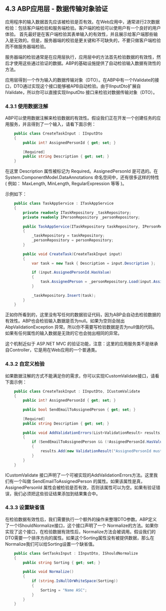 ## 4.3 ABP应用层 - 数据传输对象验证 ##

应用程序的输入数据首先应该被检验是否有效。在Web应用中，通常进行2次数据检验：包括客户端检验和服务端检验。客户端的检验可以使用户有一个良好的用户体验。 首先最好是在客户端检验其表单输入的有效性，并且展示给客户端那些输入是无效的。但是，服务器端的校验是更关键和不可缺失的，不要只做客户端检验而不做服务器端检验。

服务器端的检验通常是在应用层执行，应用层中的方法首先检验数据的有效性，然后才使用这些通过验证的数据。ABP的基础设施提供了自动检验输入数据有效性的方法。

应用层得到一个作为输入的数据传输对象（DTO）。在ABP中有一个IValidate的接口，DTO通过实现这个接口能够被APB自动检验。由于IInputDto扩展自IValidate，所以你可以直接实现IInputDto 接口来检验对数据传输对象（DTO）。

### 4.3.1 使用数据注解 ###

ABP可以使用数据注解来检验数据的有效性。假设我们正在开发一个创建任务的应用服务，并且得到了一个输入，请看下面示例：

```csharp
	public class CreateTaskInput : IInputDto
	{
	    public int? AssignedPersonId { get; set; }
	
	    [Required]
	    public string Description { get; set; }
	}
```

在这里 Description 属性被标记为 Required。AssignedPersonId 是可选的。在 System.ComponentModel.DataAnnotations 命名空间中，还有很多这样的特性 ( 例如： MaxLength, MinLength, RegularExpression 等等 )。

示例如下：

```csharp	
	public class TaskAppService : ITaskAppService
	{
	    private readonly ITaskRepository _taskRepository;
	    private readonly IPersonRepository _personRepository;
	
	    public TaskAppService(ITaskRepository taskRepository, IPersonRepository personRepository)
	    {
	        _taskRepository = taskRepository;
	        _personRepository = personRepository;
	    }
	
	    public void CreateTask(CreateTaskInput input)
	    {
	        var task = new Task { Description = input.Description };
	
	        if (input.AssignedPersonId.HasValue)
	        {
	            task.AssignedPerson = _personRepository.Load(input.AssignedPersonId.Value);
	        }
	
	        _taskRepository.Insert(task);
	    }
	}
```

正如你所看到的，这里没有写任何的数据验证代码，因为ABP会自动去检验数据的有效性。ABP也会检验输入数据是否为null。如果为空则会抛出AbpValidationException 异常。所以你不需要写检验数据是否为null值的代码。如果有任何属性的输入数据是无效的它也会抛出相同的异常。

这个机制近似于 ASP.NET MVC 的验证功能，注意：这里的应用服务类不是继承自Controller，它是用在Web应用的一个普通类。

### 4.3.2 自定义检验 ###

如果数据注解的方式不能满足你的需求，你可以实现ICustomValidate接口，请看下面示例：

```csharp
	public class CreateTaskInput : IInputDto, ICustomValidate
	{
	    public int? AssignedPersonId { get; set; }
	
	    public bool SendEmailToAssignedPerson { get; set; }
	
	    [Required]
	    public string Description { get; set; }
	
	    public void AddValidationErrors(List<ValidationResult> results)
	    {
	        if (SendEmailToAssignedPerson && (!AssignedPersonId.HasValue || AssignedPersonId.Value <= 0))
	        {
	            results.Add(new ValidationResult("AssignedPersonId must be set if SendEmailToAssignedPerson is true!"));
	        }
	    }
	}
```

ICustomValidate 接口声明了一个可被实现的AddValidationErrors方法。这里我们有一个叫做 SendEmailToAssignedPerson 的属性。如果该属性是真，AssignedPersonId 属性会被检验是否有效，否则该属性可以为空。如果有验证错误，我们必须把这些验证结果添加到结果集合中。

### 4.3.3 设置缺省值 ###

在检验数据有效性后，我们需要执行一个额外的操作来整理DTO参数。ABP定义了一个IShouldNormalize接口，这个接口声明了一个 Normalize的方法。如果你实现了这个接口，在检验数据有效性后，Normalize方法会被调用。假设我们的DTO需要一个排序方向的属性。如果这个Sorting属性没有被提供数据，那么在Normalize我们可以给Sorting设置一个缺省值。

```csharp	
	public class GetTasksInput : IInputDto, IShouldNormalize
	{
	    public string Sorting { get; set; }
	        
	    public void Normalize()
	    {
	        if (string.IsNullOrWhiteSpace(Sorting))
	        {
	            Sorting = "Name ASC";
	        }
	    }
	}
```
